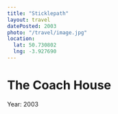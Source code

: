 ```yaml
---
title: "Sticklepath"
layout: travel
datePosted: 2003
photo: "/travel/image.jpg"
location:
  lat: 50.730802
  lng: -3.927690
---
```

# The Coach House



Year: 2003
